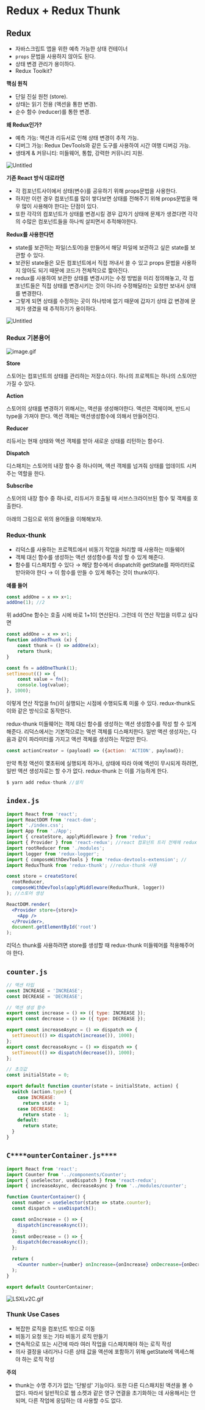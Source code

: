 # Redux + Redux Thunk

## Redux

- 자바스크립트 앱을 위한 예측 가능한 상태 컨테이너
- `props` 문법을 사용하지 않아도 된다.
- 상태 변경 관리가 용이하다.
- Redux Toolkit?

**핵심 원칙**

- 단일 진실 원천 (store).
- 상태는 읽기 전용 (액션을 통한 변경).
- 순수 함수 (reducer)를 통한 변경.

**왜 Redux인가?**

- 예측 가능: 액션과 리듀서로 인해 상태 변경이 추적 가능.
- 디버그 가능: Redux DevTools와 같은 도구를 사용하여 시간 여행 디버깅 가능.
- 생태계 & 커뮤니티: 미들웨어, 통합, 강력한 커뮤니티 지원.

![Untitled](Redux%20+%20Redux%20Thunk%20304cbb96279e4f6388f9712f9a4c28cd/Untitled.png)

**기존 React 방식 대로라면**

- 각 컴포넌트사이에서 상태(변수)를 공유하기 위해 props문법을 사용한다.
- 하지만 이런 경우 컴포넌트를 많이 쌓다보면 상태를 전해주기 위해 props문법을 매우 많이 사용해야 한다는 단점이 있다.
- 또한 각각의 컴포넌트가 상태를 변경시킬 경우 갑자기 상태에 문제가 생겼다면 각각의 수많은 컴포넌트들을 하나씩 살피면서 추적해야한다.

**Redux를 사용한다면**

- state를 보관하는 파일(스토어)을 만들어서 해당 파일에 보관하고 싶은 state를 보관할 수 있다.
- 보관된 state들은 모든 컴포넌트에서 직접 꺼내서 쓸 수 있고 props 문법을 사용하지 않아도 되기 때문에 코드가 전체적으로 짧아진다.
- redux를 사용하여 보관한 상태를 변경시키는 수정 방법을 미리 정의해놓고, 각 컴포넌트들은 직접 상태를 변경시키는 것이 아니라 수정해달라는 요청만 보내서 상태를 변경한다.
- 그렇게 되면 상태를 수정하는 곳이 하나밖에 없기 때문에 갑자기 상태 값 변경에 문제가 생겼을 때 추적하기가 용이하다.

![Untitled](Redux%20+%20Redux%20Thunk%20304cbb96279e4f6388f9712f9a4c28cd/Untitled%201.png)

### Redux 기본용어

![image.gif](Redux%20+%20Redux%20Thunk%20304cbb96279e4f6388f9712f9a4c28cd/image.gif)

**Store**

스토어는 컴포넌트의 상태를 관리하는 저장소이다. 하나의 프로젝트는 하나의 스토어만 가질 수 있다.

**Action**

스토어의 상태를 변경하기 위해서는, 액션을 생성해야한다. 액션은 객체이며, 반드시 type을 가져야 한다. 액션 객체는 액션생성함수에 의해서 만들어진다.

**Reducer**

리듀서는 현재 상태와 액션 객체를 받아 새로운 상태를 리턴하는 함수다.

**Dispatch**

디스패치는 스토어의 내장 함수 중 하나이며, 액션 객체를 넘겨줘 상태를 업데이트 시켜주는 역할을 한다.

**Subscribe**

스토어의 내장 함수 중 하나로, 리듀서가 호출될 때 서브스크라이브된 함수 및 객체를 호출한다.

아래의 그림으로 위의 용어들을 이해해보자.

### Redux-thunk

- 리덕스를 사용하는 프로젝트에서 비동기 작업을 처리할 때 사용하는 미들웨어
- 객체 대신 함수를 생성하는 액션 생성함수를 작성 할 수 있게 해준다.
- 함수를 디스패치할 수 있다 → 해당 함수에서 dispatch와 getState를 파마리터로 받아와야 한다 → 이 함수를 만들 수 있게 해주는 것이 thunk이다.

**예를 들어**

```jsx
const addOne = x => x+1;
addOne(1); //2
```

위 addOne 함수는 호출 시에 바로 1+1이 연산된다. 그런데 이 연산 작업을 미루고 싶다면

```jsx
const addOne = x => x+1;
function addOneThunk (x) {
	const thunk = () => addOne(x);
	return thunk;
}

const fn = addOneThunk(1);
setTimeout(() => {
	const value = fn();
	console.log(value);
}, 1000); 
```

이렇게 연산 작업을 fn()이 실행되는 시점에 수행되도록 미룰 수 있다. redux-thunk도 이와 같은 방식으로 동작한다.

redux-thunk 미들웨어는 객체 대신 함수를 생성하는 액션 생성함수를 작성 할 수 있게 해준다. 리덕스에서는 기본적으로는 액션 객체를 디스패치한다. 일반 액션 생성자는, 다음과 같이 파라미터를 가지고 액션 객체를 생성하는 작업만 한다.

```jsx
const actionCreator = (payload) => ({action: 'ACTION', payload});
```

만약 특정 액션이 몇초뒤에 실행되게 하거나, 상태에 따라 아예 액션이 무시되게 하려면, 일반 액션 생성자로는 할 수가 없다. redux-thunk 는 이를 가능하게 한다.

```jsx
$ yarn add redux-thunk //설치
```

## ****`index.js`****

```jsx
import React from 'react';
import ReactDOM from 'react-dom';
import './index.css';
import App from './App';
import { createStore, applyMiddleware } from 'redux';
import { Provider } from 'react-redux'; //react 컴포넌트 트리 전체에 redux 스토어 제공
import rootReducer from './modules';
import logger from 'redux-logger';
import { composeWithDevTools } from 'redux-devtools-extension'; //
import ReduxThunk from 'redux-thunk'; //redux-thunk 사용

const store = createStore(
  rootReducer,
  composeWithDevTools(applyMiddleware(ReduxThunk, logger))
); //스토어 생성

ReactDOM.render(
  <Provider store={store}>
    <App />
  </Provider>,
  document.getElementById('root')
);
```

리덕스 thunk를 사용하려면 store를 생성할 때 redux-thunk 미들웨어를 적용해주어야 한다. 

## ****`counter.js`****

```jsx
// 액션 타입
const INCREASE = 'INCREASE';
const DECREASE = 'DECREASE';

// 액션 생성 함수
export const increase = () => ({ type: INCREASE });
export const decrease = () => ({ type: DECREASE });

export const increaseAsync = () => dispatch => {
  setTimeout(() => dispatch(increase()), 1000);
};
export const decreaseAsync = () => dispatch => {
  setTimeout(() => dispatch(decrease()), 1000);
};

// 초깃값
const initialState = 0;

export default function counter(state = initialState, action) {
  switch (action.type) {
    case INCREASE:
      return state + 1;
    case DECREASE:
      return state - 1;
    default:
      return state;
  }
}
```

## `C****ounterContainer.js****`

```jsx
import React from 'react';
import Counter from '../components/Counter';
import { useSelector, useDispatch } from 'react-redux';
import { increaseAsync, decreaseAsync } from '../modules/counter';

function CounterContainer() {
  const number = useSelector(state => state.counter);
  const dispatch = useDispatch();

  const onIncrease = () => {
    dispatch(increaseAsync());
  };
  const onDecrease = () => {
    dispatch(decreaseAsync());
  };

  return (
    <Counter number={number} onIncrease={onIncrease} onDecrease={onDecrease} />
  );
}

export default CounterContainer;
```

![LSXLv2C.gif](Redux%20+%20Redux%20Thunk%20304cbb96279e4f6388f9712f9a4c28cd/LSXLv2C.gif)

### **Thunk Use Cases**

- 복잡한 로직을 컴포넌트 밖으로 이동
- 비동기 요청 또는 기타 비동기 로직 만들기
- 연속적으로 또는 시간에 따라 여러 작업을 디스패치해야 하는 로직 작성
- 의사 결정을 내리거나 다른 상태 값을 액션에 포함하기 위해 getState에 액세스해야 하는 로직 작성

**주의**

- thunk는 수명 주기가 없는 '단발성' 기능이다. 또한 다른 디스패치된 액션을 볼 수 없다. 따라서 일반적으로 웹 소켓과 같은 영구 연결을 초기화하는 데 사용해서는 안 되며, 다른 작업에 응답하는 데 사용할 수도 없다.
